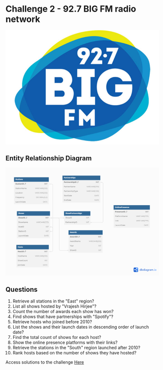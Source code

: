 # Challenge 2 - 92.7 BIG FM radio network

![alt text](./images/img.PNG)


## Entity Relationship Diagram

![alt text](./images/ERD.png)


## Questions

1. Retrieve all stations in the "East" region?
2. List all shows hosted by "Vrajesh Hirjee"?
3. Count the number of awards each show has won?
4. Find shows that have partnerships with "Spotify"?
5. Retrieve hosts who joined before 2010?
6. List the shows and their launch dates in descending order of launch date?
7. Find the total count of shows for each host?
8. Show the online presence platforms with their links?
9. Retrieve the stations in the "South" region launched after 2010?
10. Rank hosts based on the number of shows they have hosted?
    
Access solutions to the challenge [Here](./Challenge_2.sql)
